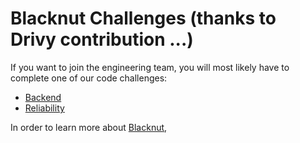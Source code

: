 # Blacknut Challenges (thanks to Drivy contribution ...)

If you want to join the engineering team, you will most likely
have to complete one of our code challenges:

- [Backend](https://github.com/drivy/jobs/tree/master/backend)
- [Reliability](https://github.com/drivy/jobs/tree/master/reliability)

In order to learn more about [Blacknut](https://www.blacknut.com/),
